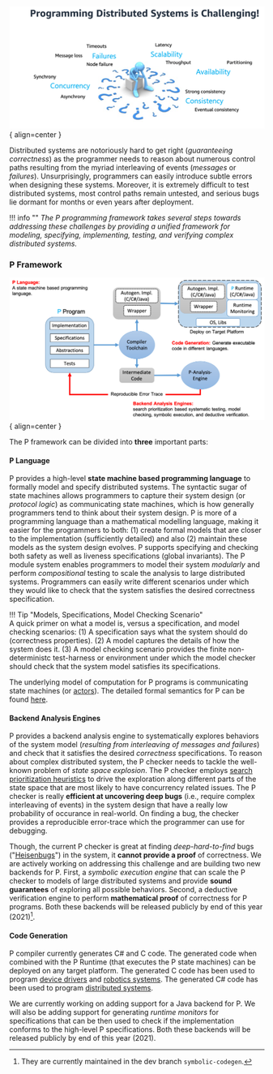 <style>
  .md-typeset h1,
  .md-content__button {
    display: none;
  }
</style>

![Placeholder](distsystem.png){ align=center }

Distributed systems are notoriously hard to get right (_guaranteeing correctness_) as the
programmer needs to reason about numerous control paths resulting from the myriad
interleaving of events (_messages_ or _failures_). Unsurprisingly, programmers can easily
introduce subtle errors when designing these systems. Moreover, it is extremely
difficult to test distributed systems, most control paths remain untested, and serious
bugs lie dormant for months or even years after deployment.

!!! info ""
    _The P programming framework takes several steps towards addressing these challenges by providing
    a unified framework for modeling, specifying, implementing, testing, and verifying complex
    distributed systems._

### P Framework

![Placeholder](toolchain.png){ align=center }

The P framework can be divided into **three** important parts:

#### P Language

P provides a high-level **state machine based programming language** to formally model and specify
distributed systems. The syntactic sugar of state machines allows programmers to capture
their system design (or _protocol logic_) as communicating state machines, which is how generally programmers tend to
think about their system design. P is more of a programming language than a mathematical
modelling language, making it easier for the programmers to both: (1) create formal models that are closer
to the implementation (sufficiently detailed) and also (2) maintain these models as the system design evolves.
P supports specifying and checking both safety as well as liveness specifications (global invariants). The P module system enables programmers to model their system _modularly_ and
perform _compositional_ testing to scale the analysis to large distributed systems.
Programmers can easily write different scenarios under which they would like to check that the system satisfies the desired correctness specification.

!!! Tip "Models, Specifications, Model Checking Scenario"  
    A quick primer on what a model
    is, versus a specification, and model checking scenarios: (1) A specification says what
    the system should do (correctness properties). (2) A model captures the details of how the
    system does it. (3) A model checking scenario provides the finite non-deterministc
    test-harness or environment under which the model checker should check that the system
    model satisfies its specifications.

The underlying model of computation for P programs is communicating state machines (or [actors](https://en.wikipedia.org/wiki/Actor_model)). The detailed formal semantics for P can be found [here](https://ankushdesai.github.io/assets/papers/modp.pdf).

#### Backend Analysis Engines

P provides a backend analysis engine to systematically explores behaviors of the system model (_resulting from interleaving of messages and failures_) and check that it satisfies the desired _correctness_ specifications.
To reason about complex distributed system, the P checker needs to tackle the well-known problem of _state space explosion_. The P checker employs [search prioritization heuristics](https://ankushdesai.github.io/assets/papers/fse-desai.pdf) to drive the exploration along different parts of the state space that are most likely to have concurrency related issues. The P checker is really **efficient at uncovering deep bugs** (i.e., require complex interleaving of events) in the system design that have a really low probability of occurance in real-world. On finding a bug, the checker provides a reproducible error-trace which the programmer can use for debugging.

Though, the current P checker is great at finding _deep-hard-to-find_ bugs ("[Heisenbugs](https://en.wikipedia.org/wiki/Heisenbug)") in the system, it **cannot provide a proof** of correctness.
We are actively working on addressing this challenge and are building two new backends for P. First, a _symbolic execution engine_ that can scale the P checker to models of large
distributed systems and provide **sound guarantees** of exploring all possible behaviors. Second, a deductive verification engine to perform **mathematical proof** of correctness for P programs. Both these backends will be released publicly by end of this year (2021)[^1].

[^1]: They are currently maintained in the dev branch `symbolic-codegen`.

#### Code Generation

P compiler currently generates C# and C code. The generated code when combined with the P Runtime (that executes the P state machines) can be deployed on any target platform.
The generated C code has been used to program [device drivers](https://ankushdesai.github.io/assets/papers/p.pdf) and [robotics systems](https://ankushdesai.github.io/assets/papers/drona.pdf). The generated C# code has been used to program [distributed systems](https://ankushdesai.github.io/assets/papers/modp.pdf).

We are currently working on adding support for a Java backend for P. We will also be adding support for generating _runtime monitors_ for specifications that can be then used to check if the implementation conforms to the high-level P specifications. Both these backends will be released publicly by end of this year (2021).
